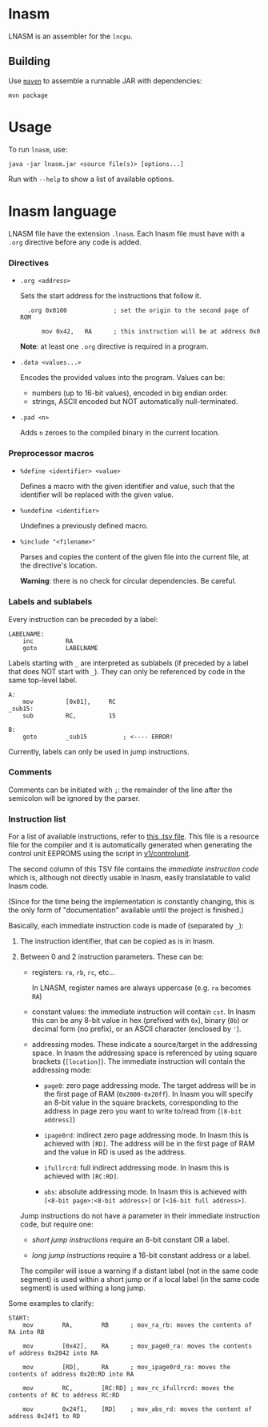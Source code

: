 # lnasm

LNASM is an assembler for the `lncpu`.


## Building

Use [`maven`](https://maven.apache.org/) to assemble a runnable JAR with dependencies:

    mvn package

# Usage

To run `lnasm`, use:

    java -jar lnasm.jar <source file(s)> [options...]

Run with `--help` to show a list of available options.

# lnasm language

LNASM file have the extension `.lnasm`.
Each lnasm file must have with a `.org` directive before any code is added.


### Directives

- `.org <address>`

    Sets the start address for the instructions that follow it.
        
        .org 0x0100             ; set the origin to the second page of ROM

            mov 0x42,   RA      ; this instruction will be at address 0x0

        
    **Note**: at least one `.org` directive is required in a program.
- `.data <values...>`

    Encodes the provided values into the program. Values can be:
        
    - numbers (up to 16-bit values), encoded in big endian order.
    - strings, ASCII encoded but NOT automatically null-terminated.

- `.pad <n>`

    Adds `n` zeroes to the compiled binary in the current location.

### Preprocessor macros

- `%define <identifier> <value>`

    Defines a macro with the given identifier and value, such that the identifier will be replaced with the given value.

- `%undefine <identifier>`

    Undefines a previously defined macro.

- `%include "<filename>"`

    Parses and copies the content of the given file into the current file, at the directive's location.

    **Warning**: there is no check for circular dependencies. Be careful.

### Labels and sublabels

Every instruction can be preceded by a label:

    LABELNAME:
        inc         RA
        goto        LABELNAME

Labels starting with `_` are interpreted as sublabels (if preceded by a label that does NOT start with `_`). They can only be referenced by code in the same top-level label.

    A:
        mov         [0x01],     RC
    _sub15:
        sub         RC,         15

    B:
        goto        _sub15          ; <---- ERROR!             

Currently, labels can only be used in jump instructions.

### Comments

Comments can be initiated with `;`: the remainder of the line after the semicolon will be ignored by the parser.


### Instruction list

For a list of available instructions, refer to [this .tsv file](src/main/resources/opcodes.tsv). This file is a resource file for the compiler and it is automatically generated when generating the control unit EEPROMS using the script in [v1/controlunit](/v1/controlunit/gen_eeproms.py).

The second column of this TSV file contains the _immediate instruction code_ which is, although not directly usable in lnasm, easily translatable to valid lnasm code.

(Since for the time being the implementation is constantly changing, this is the only form of "documentation" available until the project is finished.)

Basically, each immediate instruction code is made of (separated by `_`):

1. The instruction identifier, that can be copied as is in lnasm.

2. Between 0 and 2 instruction parameters. These can be:
    - registers: `ra`, `rb`, `rc`, etc...
        
        In LNASM, register names are always uppercase (e.g. `ra` becomes `RA`)
    - constant values: the immediate instruction will contain `cst`. In lnasm this can be any 8-bit value in hex (prefixed with `0x`), binary (`0b`) or decimal form (no prefix), or an ASCII character (enclosed by `'`).

    - addressing modes. These indicate a source/target in the addressing space. In lnasm the addressing space is referenced by using square brackets (`[location]`). The immediate instruction will contain the addressing mode:
    
        - `page0`: zero page addressing mode. The target address will be in the first page of RAM (`0x2000-0x20ff`). In lnasm you will specify an 8-bit value in the square brackets, corresponding to the address in page zero you want to write to/read from (`[8-bit address]`)

        - `ipage0rd`: indirect zero page addressing mode. In lnasm this is achieved with `[RD]`. The address will be in the first page of RAM and the value in RD is used as the address.

        - `ifullrcrd`: full indirect addressing mode. In lnasm this is achieved with `[RC:RD]`.

        - `abs`: absolute addressing mode. In lnasm this is achieved with `[<8-bit page>:<8-bit address>]` or `[<16-bit full address>]`.

    Jump instructions do not have a parameter in their immediate instruction code, but require one:
        
    - *short jump instructions* require an 8-bit constant OR a label.

    - *long jump instructions* require a 16-bit constant address or a label.

    The compiler will issue a warning if a distant label (not in the same code segment) is used within a short jump or if a local label (in the same code segment) is used withing a long jump.

Some examples to clarify:

    START:
        mov        RA,        RB      ; mov_ra_rb: moves the contents of RA into RB

        mov        [0x42],    RA      ; mov_page0_ra: moves the contents of address 0x2042 into RA

        mov        [RD],      RA      ; mov_ipage0rd_ra: moves the contents of address 0x20:RD into RA

        mov        RC,        [RC:RD] ; mov_rc_ifullrcrd: moves the contents of RC to address RC:RD

        mov        0x24f1,    [RD]    ; mov_abs_rd: moves the content of address 0x24f1 to RD
